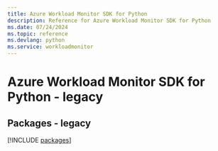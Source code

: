 ```yaml
---
title: Azure Workload Monitor SDK for Python
description: Reference for Azure Workload Monitor SDK for Python
ms.date: 07/24/2024
ms.topic: reference
ms.devlang: python
ms.service: workloadmonitor
---
```

# Azure Workload Monitor SDK for Python - legacy
## Packages - legacy
[!INCLUDE [packages](workload-monitor-index.md)]